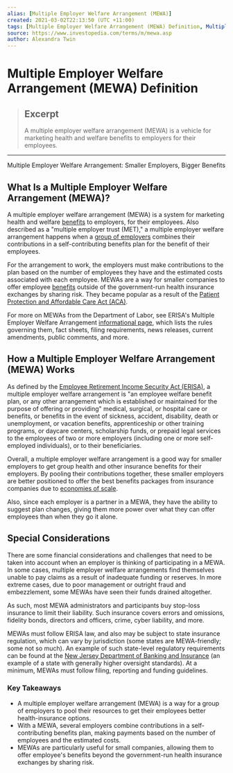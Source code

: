 ```yaml
---
alias: [Multiple Employer Welfare Arrangement (MEWA)]
created: 2021-03-02T22:13:50 (UTC +11:00)
tags: [Multiple Employer Welfare Arrangement (MEWA) Definition, Multiple Employer Welfare Arrangement: Smaller Employers, Bigger Benefits]
source: https://www.investopedia.com/terms/m/mewa.asp
author: Alexandra Twin
---
```


# Multiple Employer Welfare Arrangement (MEWA) Definition

> ## Excerpt
> A multiple employer welfare arrangement (MEWA) is a vehicle for marketing health and welfare benefits to employers for their employees.

---

Multiple Employer Welfare Arrangement: Smaller Employers, Bigger Benefits
## What Is a Multiple Employer Welfare Arrangement (MEWA)?

A multiple employer welfare arrangement (MEWA) is a system for marketing health and welfare [benefits](https://www.investopedia.com/articles/pf/09/deciphering-benefits-at-new-job.asp) to employers, for their employees. Also described as a "multiple employer trust (MET)," a multiple employer welfare arrangement happens when a [group of employers](https://www.investopedia.com/terms/g/group-health-insurance-plan.asp) combines their contributions in a self-contributing benefits plan for the benefit of their employees.

For the arrangement to work, the employers must make contributions to the plan based on the number of employees they have and the estimated costs associated with each employee. MEWAs are a way for smaller companies to offer employee [benefits](https://www.investopedia.com/articles/retirement/09/job-retirement-benefits.asp) outside of the government-run health insurance exchanges by sharing risk. They became popular as a result of the [Patient Protection and Affordable Care Act (ACA)](https://www.investopedia.com/terms/a/affordable-care-act.asp).

For more on MEWAs from the Department of Labor, see ERISA's Multiple Employer Welfare Arrangement [informational page](https://www.dol.gov/agencies/ebsa/laws-and-regulations/laws/affordable-care-act/for-employers-and-advisers/mewas), which lists the rules governing them, fact sheets, filing requirements, news releases, current amendments, public comments, and more.

## How a Multiple Employer Welfare Arrangement (MEWA) Works

As defined by the [Employee Retirement Income Security Act (ERISA)](https://www.investopedia.com/terms/e/erisa.asp), a multiple employer welfare arrangement is "an employee welfare benefit plan, or any other arrangement which is established or maintained for the purpose of offering or providing" medical, surgical, or hospital care or benefits, or benefits in the event of sickness, accident, disability, death or unemployment, or vacation benefits, apprenticeship or other training programs, or daycare centers, scholarship funds, or prepaid legal services to the employees of two or more employers (including one or more self-employed individuals), or to their beneficiaries.

Overall, a multiple employer welfare arrangement is a good way for smaller employers to get group health and other insurance benefits for their employers. By pooling their contributions together, these smaller employers are better positioned to offer the best benefits packages from insurance companies due to [economies of scale](https://www.investopedia.com/terms/e/economiesofscale.asp).

Also, since each employer is a partner in a MEWA, they have the ability to suggest plan changes, giving them more power over what they can offer employees than when they go it alone.

## Special Considerations

There are some financial considerations and challenges that need to be taken into account when an employer is thinking of participating in a MEWA. In some cases, multiple employer welfare arrangements find themselves unable to pay claims as a result of inadequate funding or reserves. In more extreme cases, due to poor management or outright fraud and embezzlement, some MEWAs have seen their funds drained altogether.

As such, most MEWA administrators and participants buy stop-loss insurance to limit their liability. Such insurance covers errors and omissions, fidelity bonds, directors and officers, crime, cyber liability, and more.

MEWAs must follow ERISA law, and also may be subject to state insurance regulation, which can vary by jurisdiction (some states are MEWA-friendly; some not so much). An example of such state-level regulatory requirements can be found at the [New Jersey Department of Banking and Insurance](https://www.nj.gov/dobi/division_insurance/mewaapps.htm) (an example of a state with generally higher oversight standards). At a minimum, MEWAs must follow filing, reporting and funding guidelines.

### Key Takeaways

-   A multiple employer welfare arrangement (MEWA) is a way for a group of employers to pool their resources to get their employees better health-insurance options.
-   With a MEWA, several employers combine contributions in a self-contributing benefits plan, making payments based on the number of employees and the estimated costs.
-   MEWAs are particularly useful for small companies, allowing them to offer employee's benefits beyond the government-run health insurance exchanges by sharing risk.
